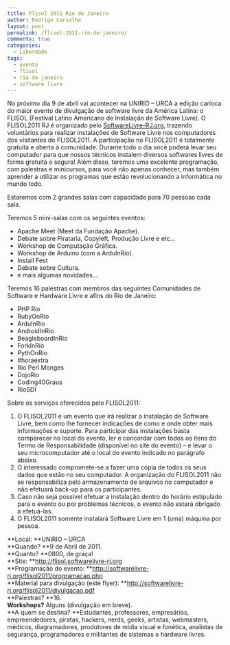 ```yaml
---
title: Flisol 2011 Rio de Janeiro
author: Rodrigo Carvalho
layout: post
permalink: /flisol-2011-rio-de-janeiro/
comments: true
categories:
  - Liberdade
tags:
  - evento
  - flisol
  - rio de janeiro
  - software livre
---
```

No próximo dia 9 de abril vai acontecer na UNIRIO &#8211; URCA a edição carioca do maior evento de divulgação de software livre da América Latina: o FLISOL (Festival Latino Americano de Instalação de Software Livre). O FLISOL2011 RJ é organizado pelo <a title="SL-RJ" href="http://softwarelivre-rj.org" target="_blank">SoftwareLivre-RJ.org</a>, trazendo voluntários para realizar instalações de Software Livre nos computadores dos visitantes do FLISOL2011. A participação no FLISOL2011 é totalmente gratuita e aberta à comunidade. Durante todo o dia você poderá levar seu computador para que nossos técnicos instalem diversos softwares livres de forma gratuita e segura! Além disso, teremos uma excelente programação, com palestras e minicursos, para você não apenas conhecer, mas também aprender a utilizar os programas que estão revolucionando a informática no mundo todo.

Estaremos com 2 grandes salas com capacidade para 70 pessoas cada sala.

Teremos 5 mini-salas com os seguintes eventos:

*   Apache Meet (Meet da Fundação Apache).
*   Debate sobre Pirataria, Copyleft, Produção Livre e etc&#8230;
*   Workshop de Computação Gráfica.
*   Workshop de Arduino (com a ArduInRio).
*   Install Fest
*   Debate sobre Cultura.
*   e mais algumas novidades&#8230;

Teremos 16 palestras com membros das seguintes Comunidades de Software e Hardware Livre e afins do Rio de Janeiro:

*   PHP Rio
*   RubyOnRio
*   ArduInRio
*   AndroidInRio
*   BeagleboardInRio
*   ForkInRio
*   PythOnRio
*   #horaextra
*   Rio Perl Monges
*   DojoRio
*   Coding40Graus
*   RioSDI

Sobre os serviços oferecidos pelo FLISOL2011:

1.  O FLISOL2011 é um evento que irá realizar a instalação de Software Livre, bem como lhe fornecer indicações de como e onde obter mais informações e suporte. Para participar das instalações basta comparecer no local do evento, ler e concordar com todos os itens do Termo de Responsabilidade (disponível no site do evento) &#8211; e levar o seu microcomputador até o local do evento indicado no parágrafo abaixo.
2.  O interessado compromete-se a fazer uma cópia de todos os seus dados que estão no seu computador. A organização do FLISOL2011 não se responsabiliza pelo armazenamento de arquivos no computador e não efetuará back-up para os participantes.
3.  Caso não seja possível efetuar a instalação dentro do horário estipulado para o evento ou por problemas técnicos, o evento não estará obrigado a efetuá-las.
4.  O FLISOL2011 somente instalará Software Livre em 1 (uma) máquina por pessoa.

**Local: **UNIRIO – URCA  
**Quando? **9 de Abril de 2011.  
**Quanto? **0800, de graça!  
**Site: **<a title="Flisol RJ" href="http://flisol.softwarelivre-rj.org" target="_blank">http://flisol.softwarelivre-rj.org</a>  
**Programação do evento: **<a title="Programação do Flisol RJ 2011" href="http://softwarelivre-rj.org/flisol2011/programacao.php" target="_blank">http://softwarelivre-rj.org/flisol2011/programacao.php</a>  
**Material para divulgação (este flyer): **<a href="http://softwarelivre-rj.org/flisol2011/divulgacao.pdf" target="_blank">http://softwarelivre-rj.org/flisol2011/divulgacao.pdf</a>  
**Palestras? **16.  
**Workshops?** Alguns (divulgação em breve).  
**A quem se destina? **Estudantes, professores, empresários, empreendedores, piratas, hackers, nerds, geeks, artistas, webmasters, médicos, diagramadores, produtores de mídia visual e fonética, analistas de segurança, programadores e militantes de sistemas e hardware livres.

<div id="_mcePaste" class="mcePaste" style="position: absolute; left: -10000px; top: 0px; width: 1px; height: 1px; overflow: hidden;">
  <div class="gmail_quote">
    <p>
      <span style="font-family: URW Gothic L,sans-serif;"><span style="font-size: x-small;">Sobre o </span></span><strong><span style="font-family: URW Gothic L,sans-serif;"><span style="font-size: medium;">FLISOL2011:</span></span></strong>
    </p>
    
    <p style="margin-bottom: 0cm;">
      &nbsp;
    </p>
    
    <p style="margin-bottom: 0cm;">
      <span style="font-family: URW Gothic L,sans-serif;"><span style="font-size: x-small;">O FLISOL2011 é um evento organizado pelo </span></span><a href="http://softwarelivre-rj.org/" target="_blank"><span style="font-family: URW Gothic L,sans-serif;"><span style="font-size: x-small;">SoftwareLivre-RJ.org</span></span></a><span style="font-family: URW Gothic L,sans-serif;"><span style="font-size: x-small;">, trazendo voluntários para realizar instalações de Software Livre nos computadores dos visitantes do </span></span><strong><span style="font-family: URW Gothic L,sans-serif;"><span style="font-size: medium;">FLISOL2011</span></span></strong><span style="font-family: URW Gothic L,sans-serif;"><span style="font-size: x-small;">. A participação no </span></span><strong><span style="font-family: URW Gothic L,sans-serif;"><span style="font-size: medium;">FLISOL2011</span></span></strong><span style="font-family: URW Gothic L,sans-serif;"><span style="font-size: x-small;"> é totalmente gratuita e aberta à comunidade. </span></span>
    </p>
    
    <p style="margin-bottom: 0cm;">
      <span style="font-family: URW Gothic L,sans-serif;"><span style="font-size: x-small;">No próximo dia 9 de abril vai acontecer na UNIRIO &#8211; URCA a edição carioca do maior evento de divulgação de software livre da América Latina: o FLISOL (Festival Latino Americano de Instalação de Software Livre). </span></span>
    </p>
    
    <p>
      <span style="font-family: URW Gothic L,sans-serif;"><span style="font-size: x-small;">Durante todo o dia você poderá levar seu computador para que nossos técnicos instalem diversos softwares livres de forma gratuita e segura! Além disso, teremos uma excelente programação, com palestras e minicursos, para você não apenas conhecer, mas também aprender a utilizar os programas que estão revolucionando a informática no mundo todo. </span></span>
    </p>
    
    <p>
      <span style="font-family: URW Gothic L,sans-serif;"><span style="font-size: x-small;">Estaremos com 2 grandes salas com capacidade para 70 pessoas cada sala.<br /> Teremos 5 mini-salas com os seguintes eventos: </span></span>
    </p>
    
    <p>
      <span style="font-family: URW Gothic L,sans-serif;"><span style="font-size: x-small;"> * <strong>Apache Meet (Meet da Fundação Apache). </strong></span></span>
    </p>
    
    <p>
      <span style="font-family: URW Gothic L,sans-serif;"><span style="font-size: x-small;">* <strong>Debate sobre Pirataria, Copyleft, </strong><strong>Produção Livre</strong><strong> e etc&#8230;</strong></span></span>
    </p>
    
    <p>
      <span style="font-family: URW Gothic L,sans-serif;"><span style="font-size: x-small;">* <strong>Workshop de Computação Gráfica. </strong></span></span>
    </p>
    
    <p>
      <span style="font-family: URW Gothic L,sans-serif;"><span style="font-size: x-small;">* <strong>Workshop de Arduino (com a ArduInRio). </strong></span></span>
    </p>
    
    <p>
      <span style="font-family: URW Gothic L,sans-serif;"><span style="font-size: x-small;">* <strong>Install Fest </strong></span></span>
    </p>
    
    <p>
      <span style="font-family: URW Gothic L,sans-serif;"><span style="font-size: x-small;">* <strong>Debate sobre Cultura.</strong></span></span>
    </p>
    
    <p>
      <span style="font-family: URW Gothic L,sans-serif;"><span style="font-size: x-small;">* <strong>e mais algumas novidades&#8230; </strong></span></span>
    </p>
    
    <p>
      <span style="font-family: URW Gothic L,sans-serif;"><span style="font-size: x-small;">Teremos 16 palestras com membros das seguintes Comunidades de Software e Hardware Livre e afins do Rio de Janeiro: </span></span>
    </p>
    
    <p>
      <span style="font-family: URW Gothic L,sans-serif;"><span style="font-size: x-small;">* <strong>PHP Rio. </strong></span></span>
    </p>
    
    <p>
      <span style="font-family: URW Gothic L,sans-serif;"><span style="font-size: x-small;">* <strong>RubyOnRio. </strong></span></span>
    </p>
    
    <p>
      <span style="font-family: URW Gothic L,sans-serif;"><span style="font-size: x-small;">* <strong>ArduInRio. </strong></span></span>
    </p>
    
    <p>
      <span style="font-family: URW Gothic L,sans-serif;"><span style="font-size: x-small;">* <strong>AndroidInRio. </strong></span></span>
    </p>
    
    <p>
      <span style="font-family: URW Gothic L,sans-serif;"><span style="font-size: x-small;">* <strong>BeagleboardInRio. </strong></span></span>
    </p>
    
    <p>
      <span style="font-family: URW Gothic L,sans-serif;"><span style="font-size: x-small;">* <strong>ForkInRio. </strong></span></span>
    </p>
    
    <p>
      <span style="font-family: URW Gothic L,sans-serif;"><span style="font-size: x-small;"><strong>* </strong><strong>PythOnRio</strong><strong>. </strong></span></span>
    </p>
    
    <p>
      <span style="font-family: URW Gothic L,sans-serif;"><span style="font-size: x-small;">* <strong>#horaextra. </strong></span></span>
    </p>
    
    <p>
      <span style="font-family: URW Gothic L,sans-serif;"><span style="font-size: x-small;">* <strong>Rio Perl Monges. </strong></span></span>
    </p>
    
    <p>
      <span style="font-family: URW Gothic L,sans-serif;"><span style="font-size: x-small;">* <strong>DojoRio. </strong></span></span>
    </p>
    
    <p>
      <span style="font-family: URW Gothic L,sans-serif;"><span style="font-size: x-small;">* <strong>Coding40Graus. </strong></span></span>
    </p>
    
    <p>
      <span style="font-family: URW Gothic L,sans-serif;"><span style="font-size: x-small;">* </span></span><span style="font-family: URW Gothic L,sans-serif;"><span style="font-size: x-small;"><strong>RioSDI. </strong></span></span>
    </p>
    
    <p>
      <span style="font-family: URW Gothic L,sans-serif;"><span style="font-size: x-small;">Sobre os serviços oferecidos pelo </span></span><strong><span style="font-family: URW Gothic L,sans-serif;"><span style="font-size: medium;">FLISOL2011:</span></span></strong>
    </p>
    
    <p style="margin-bottom: 0cm;">
      <span style="font-family: URW Gothic L,sans-serif;"><span style="font-size: x-small;">O </span></span><strong><span style="font-family: URW Gothic L,sans-serif;"><span style="font-size: medium;">FLISOL2011</span></span></strong><span style="font-family: URW Gothic L,sans-serif;"><span style="font-size: x-small;"> é um evento que irá realizar a instalação de Software Livre, bem como lhe fornecer indicações de como e onde obter mais informações e suporte. Para participar das instalações basta comparecer no local do evento, ler e concordar com todos os itens </span></span><span style="font-family: URW Gothic L,sans-serif;"><span style="font-size: x-small;">do</span></span><span style="font-family: URW Gothic L,sans-serif;"><span style="font-size: x-small;"> </span></span><span style="font-family: URW Gothic L,sans-serif;"><span style="font-size: x-small;"><strong>Termo de Responsabilidade </strong></span></span><span style="font-family: URW Gothic L,sans-serif;"><span style="font-size: x-small;"><strong>(disponível no site do evento)</strong></span></span><span style="font-family: URW Gothic L,sans-serif;"><span style="font-size: x-small;"> &#8211; e levar o seu microcomputador até o local do evento indicado no parágrafo abaixo. </span></span>
    </p>
    
    <p style="margin-bottom: 0cm;">
      <span style="font-family: URW Gothic L,sans-serif;"><span style="font-size: x-small;">O interessado compromete-se a fazer uma cópia de todos os seus dados que estão no seu computador. A organização do </span></span><strong><span style="font-family: URW Gothic L,sans-serif;"><span style="font-size: medium;">FLISOL2011</span></span></strong><span style="font-family: URW Gothic L,sans-serif;"><span style="font-size: x-small;"> não se responsabiliza pelo armazenamento de arquivos no computador e não efetuará back-up para os participantes. </span></span>
    </p>
    
    <p style="margin-bottom: 0cm;">
      <span style="font-family: URW Gothic L,sans-serif;"><span style="font-size: x-small;">Caso não seja possível efetuar a instalação dentro do horário estipulado para o evento ou por problemas técnicos, o evento não estará obrigado a efetuá-las. </span></span>
    </p>
    
    <p style="margin-bottom: 0cm;">
      <span style="font-family: URW Gothic L,sans-serif;"><span style="font-size: x-small;">O </span></span><strong><span style="font-family: URW Gothic L,sans-serif;"><span style="font-size: medium;">FLISOL2011</span></span></strong><span style="font-family: URW Gothic L,sans-serif;"><span style="font-size: x-small;"> somente instalará Software Livre em 1 (uma) máquina por pessoa.</span></span>
    </p>
    
    <p>
      <span style="font-family: URW Gothic L,sans-serif;"><span style="font-size: x-small;">Local: <strong>UNIRIO – URCA </strong><br /> Quando? <strong>9 de Abril de 2011. </strong><br /> Quanto? <strong>0800, de graça! </strong><br /> Site: <a href="http://flisol.softwarelivre-rj.org/" target="_blank">http://flisol.softwarelivre-rj.org</a><br /> Programação do evento: <a href="http://softwarelivre-rj.org/flisol2011/programacao.php" target="_blank">http://softwarelivre-rj.org/flisol2011/programacao.php</a><br /> Material para divulgação (este flyer): <a href="http://softwarelivre-rj.org/flisol2011/divulgacao.pdf" target="_blank">http://softwarelivre-rj.org/flisol2011/divulgacao.pdf</a><br /> Palestras? <strong>16. </strong><br /> Workshops? <strong>Alguns (divulgação em breve). </strong><br /> A quem se destina? <span style="font-weight: normal;">Estudantes, professores, empresários, empreendedores, piratas, hackers, nerds, geeks, artistas, webmasters, médicos, diagramadores, produtores de mídia visual e fonética, analistas de segurança, programadores e militantes de sistemas e hardware livres.</span></span></span>
    </p>
  </div>
</div>
